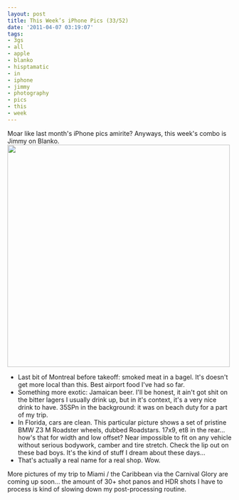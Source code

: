 ```yaml
---
layout: post
title: This Week’s iPhone Pics (33/52)
date: '2011-04-07 03:19:07'
tags:
- 3gs
- all
- apple
- blanko
- hisptamatic
- in
- iphone
- jimmy
- photography
- pics
- this
- week
---
```


Moar like last month's iPhone pics amirite? Anyways, this week's combo is Jimmy on Blanko. 
<a href="http://www.flickr.com/photos/maximerousseau/5597104680/"><img alt="" src="http://farm6.static.flickr.com/5267/5597104680_0fe0d730ea.jpg" class="aligncenter" width="500" height="500" /></a>
<ul>
	<li>Last bit of Montreal before takeoff: smoked meat in a bagel. It's doesn't get more local than this. Best airport food I've had so far.</li>
	<li>Something more exotic: Jamaican beer. I'll be honest, it ain't got shit on the bitter lagers I usually drink up, but in it's context, it's a very nice drink to have. 35SPn in the background: it was on beach duty for a part of my trip.</li>
	<li>In Florida, cars are clean. This particular picture shows a set of pristine BMW Z3 M Roadster wheels, dubbed Roadstars. 17x9, et8 in the rear... how's that for width and low offset? Near impossible to fit on any vehicle without serious bodywork, camber and tire stretch. Check the lip out on these bad  boys. It's the kind of stuff I dream about these days...</li>
	<li>That's actually a real name for a real shop. Wow.</li>
</ul>

More pictures of my trip to Miami / the Caribbean via the Carnival Glory are coming up soon... the amount of 30+ shot panos and HDR shots I have to process is kind of slowing down my post-processing routine.